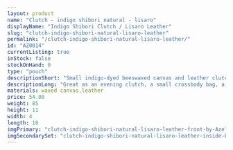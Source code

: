 ```yaml
---
layout: product
name: "Clutch - indigo shibori natural - lisaro"
displayName: "Indigo Shibori Clutch / Lisaro Leather"
slug: "clutch-indigo-shibori-natural-lisaro-leather"
permalink: "/clutch-indigo-shibori-natural-lisaro-leather/"
id: "AZ0014"
currentListing: true
inStock: false
stockOnHand: 0
type: "pouch"
descriptionShort: "Small indigo-dyed beeswaxed canvas and leather clutch."
descriptionLong: "Great as an evening clutch, a small crossbody bag, a pouch for organizing in a larger bag, or all three! Fits the essentials (phone, credit cards, keys). I particularly love this bag for travel as it fits compactly in a suitcase and can be used for both nights out and minimalist day trips.,Each piece is hand dyed with indigo and hand waxed with beeswax. The base of the bag is made from lisaro leather, which is hand tanned and luxurious. Includes all brass hardware and a Riri zipper.,7 inches wide x 4.5 inches tall x 1.5 inches deep.,Available with wrist strap, crossbody strap, or both. Make your selection from within the shopping cart."
materials: waxed canvas,leather
price: 54.00
weight: 85
height: 11
width: 4
length: 18
imgPrimary: "clutch-indigo-shibori-natural-lisaro-leather-front-by-Azellaz.jpg"
imgSecondarySet: "clutch-indigo-shibori-natural-lisaro-leather-inside-by-Azellaz.jpg,clutch-indigo-shibori-natural-lisaro-leather-strap1-by-Azellaz.jpg,clutch-indigo-shibori-natural-lisaro-leather-strap2-by-Azellaz.jpg,clutch-indigo-shibori-natural-lisaro-leather-strap3-by-Azellaz.jpg"
---
```

